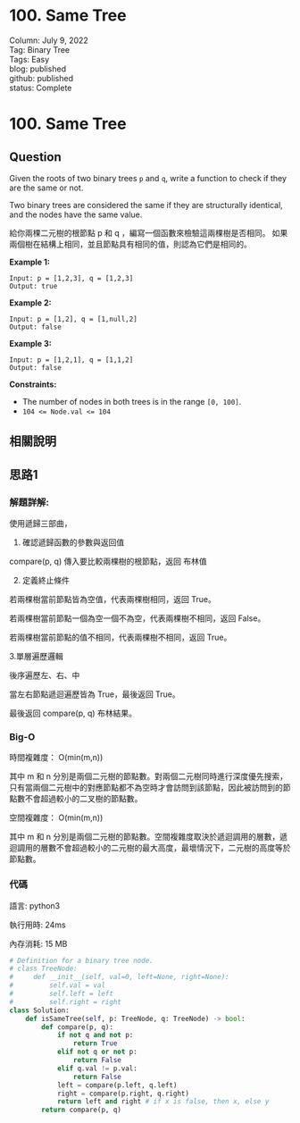 # 100. Same Tree

Column: July 9, 2022  
Tag: Binary Tree  
Tags: Easy  
blog: published  
github: published  
status: Complete  

# **100. Same Tree**

## Question

Given the roots of two binary trees `p` and `q`, write a function to check if they are the same or not.

Two binary trees are considered the same if they are structurally identical, and the nodes have the same value.

給你兩棵二元樹的根節點 p 和 q ，編寫一個函數來檢驗這兩棵樹是否相同。 如果兩個樹在結構上相同，並且節點具有相同的值，則認為它們是相同的。

**Example 1:**

```
Input: p = [1,2,3], q = [1,2,3]
Output: true
```

**Example 2:**

```
Input: p = [1,2], q = [1,null,2]
Output: false
```

**Example 3:**

```
Input: p = [1,2,1], q = [1,1,2]
Output: false
```

**Constraints:**

- The number of nodes in both trees is in the range `[0, 100]`.
- `104 <= Node.val <= 104`

## 相關說明

## 思路1

### 解題詳解:

使用遞歸三部曲，

1. 確認遞歸函數的參數與返回值

compare(p, q) 傳入要比較兩棵樹的根節點，返回 布林值

2. 定義終止條件

若兩棵樹當前節點皆為空值，代表兩棵樹相同，返回 True。

若兩棵樹當前節點一個為空一個不為空，代表兩棵樹不相同，返回 False。

若兩棵樹當前節點的值不相同，代表兩棵樹不相同，返回 True。

3.單層遍歷邏輯

後序遍歷左、右、中

當左右節點遞迴遍歷皆為 True，最後返回 True。

最後返回 compare(p, q) 布林結果。

### Big-O

時間複雜度： O(min(m,n))

其中 m 和 n 分別是兩個二元樹的節點數。對兩個二元樹同時進行深度優先搜索，只有當兩個二元樹中的對應節點都不為空時才會訪問到該節點，因此被訪問到的節點數不會超過較小的二叉樹的節點數。 

空間複雜度： O(min(m,n))

其中 m 和 n 分別是兩個二元樹的節點數。空間複雜度取決於遞迴調用的層數，遞迴調用的層數不會超過較小的二元樹的最大高度，最壞情況下，二元樹的高度等於節點數。

### 代碼

語言: python3

執行用時: 24ms 

內存消耗: 15 MB

```python
# Definition for a binary tree node.
# class TreeNode:
#     def __init__(self, val=0, left=None, right=None):
#         self.val = val
#         self.left = left
#         self.right = right
class Solution:
    def isSameTree(self, p: TreeNode, q: TreeNode) -> bool:
        def compare(p, q):
            if not q and not p:
                return True
            elif not q or not p:
                return False
            elif q.val != p.val:
                return False
            left = compare(p.left, q.left)
            right = compare(p.right, q.right)
            return left and right # if x is false, then x, else y
        return compare(p, q)
```